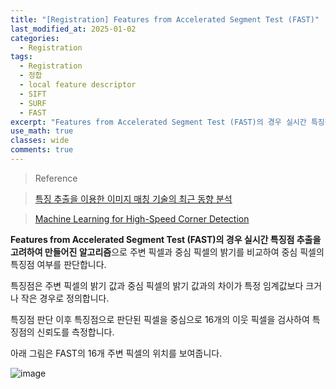 ```yaml
---
title: "[Registration] Features from Accelerated Segment Test (FAST)"
last_modified_at: 2025-01-02
categories:
  - Registration
tags:
  - Registration
  - 정합
  - local feature descriptor
  - SIFT
  - SURF
  - FAST
excerpt: "Features from Accelerated Segment Test (FAST)의 경우 실시간 특징점 추출을 고려하여 만들어진 알고리즘"
use_math: true
classes: wide
comments: true
---
```


> Reference

> [특징 추출을 이용한 이미지 매칭 기술의 최근 동향 분석](https://ksbe-jbe.org/xml/37415/37415.pdf)

> [Machine Learning for High-Speed Corner Detection](https://link.springer.com/chapter/10.1007/11744023_34)

**Features from Accelerated Segment Test (FAST)의 경우 실시간 특징점 추출을 고려하여 만들어진 알고리즘**으로 주변 픽셀과 중심 픽셀의 밝기를 비교하여 중심 픽셀의 특징점 여부를 판단합니다. 

특징점은 주변 픽셀의 밝기 값과 중심 픽셀의 밝기 값과의 차이가 특정 임계값보다 크거나 작은 경우로 정의합니다. 

특징점 판단 이후 특징점으로 판단된 픽셀을 중심으로 16개의 이웃 픽셀을 검사하여 특징점의 신뢰도를 측정합니다. 

아래 그림은 FAST의 16개 주변 픽셀의 위치를 보여줍니다.

![image](https://github.com/user-attachments/assets/a6ac71fc-4c2d-4386-a420-bc3b37bda84f)


